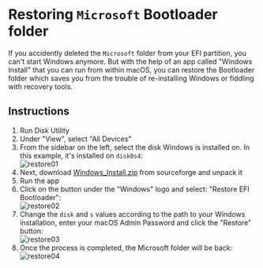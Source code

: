 # Restoring `Microsoft` Bootloader folder

If you accidently deleted the `Microsoft` folder from your EFI partition, you can't start Windows anymore. But with the help of an app called "Windows Install" that you can run from within macOS, you can restore the Bootloader folder which saves you from the trouble of re-installing Windows or fiddling with recovery tools.

## Instructions

1. Run Disk Utility
2. Under "View", select "All Devices"
3. From the sidebar on the left, select the disk Windows is installed on. In this example, it's installed on `disk0s4`:<br>![restore01](https://github.com/user-attachments/assets/af9b0fce-31b3-4867-8391-52f0922746ca)
4. Next, download [Windows_Install.zip](https://sourceforge.net/projects/windows-install/) from sourceforge and unpack it
5. Run the app
6. Click on the button under the "Windows" logo and select: "Restore EFI Bootloader":<br>![restore02](https://github.com/user-attachments/assets/338de2aa-4139-4564-8635-8cbc209c3554)
7. Change the `disk` and `s` values according to the path to your Windows installation, enter your macOS Admin Password and click the "Restore" button:<br>![restore03](https://github.com/user-attachments/assets/cb820baf-43db-4fbc-913a-69ddc4caae1b)
8. Once the process is completed, the Microsoft folder will be back:<br>![restore04](https://github.com/user-attachments/assets/603a08ef-71ce-43df-860a-b7d6c4e8f870)
